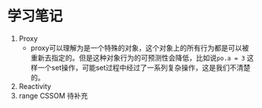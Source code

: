 # 学习笔记

1. Proxy
    + proxy可以理解为是一个特殊的对象，这个对象上的所有行为都是可以被重新去指定的。但是这种对象行为的可预测性会降低，比如说`po.a = 3` 这样一个set操作，可能set过程中经过了一系列复杂操作，这是我们不清楚的。
2. Reactivity
3. range CSSOM
待补充